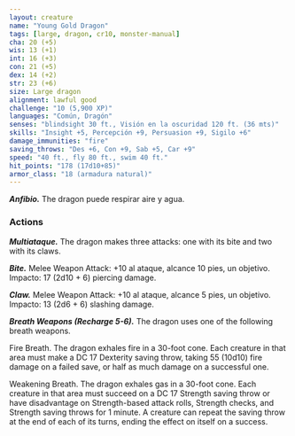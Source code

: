 ```yaml
---
layout: creature
name: "Young Gold Dragon"
tags: [large, dragon, cr10, monster-manual]
cha: 20 (+5)
wis: 13 (+1)
int: 16 (+3)
con: 21 (+5)
dex: 14 (+2)
str: 23 (+6)
size: Large dragon
alignment: lawful good
challenge: "10 (5,900 XP)"
languages: "Común, Dragón"
senses: "blindsight 30 ft., Visión en la oscuridad 120 ft. (36 mts)"
skills: "Insight +5, Percepción +9, Persuasion +9, Sigilo +6"
damage_immunities: "fire"
saving_throws: "Des +6, Con +9, Sab +5, Car +9"
speed: "40 ft., fly 80 ft., swim 40 ft."
hit_points: "178 (17d10+85)"
armor_class: "18 (armadura natural)"
---
```


***Anfibio.*** The dragon puede respirar aire y agua.

### Actions

***Multiataque.*** The dragon makes three attacks: one with its bite and two with its claws.

***Bite.*** Melee Weapon Attack: +10 al ataque, alcance 10 pies, un objetivo. Impacto: 17 (2d10 + 6) piercing damage.

***Claw.*** Melee Weapon Attack: +10 al ataque, alcance 5 pies, un objetivo. Impacto: 13 (2d6 + 6) slashing damage.

***Breath Weapons (Recharge 5-6).*** The dragon uses one of the following breath weapons.

Fire Breath. The dragon exhales fire in a 30-foot cone. Each creature in that area must make a DC 17 Dexterity saving throw, taking 55 (10d10) fire damage on a failed save, or half as much damage on a successful one.

Weakening Breath. The dragon exhales gas in a 30-foot cone. Each creature in that area must succeed on a DC 17 Strength saving throw or have disadvantage on Strength-based attack rolls, Strength checks, and Strength saving throws for 1 minute. A creature can repeat the saving throw at the end of each of its turns, ending the effect on itself on a success.